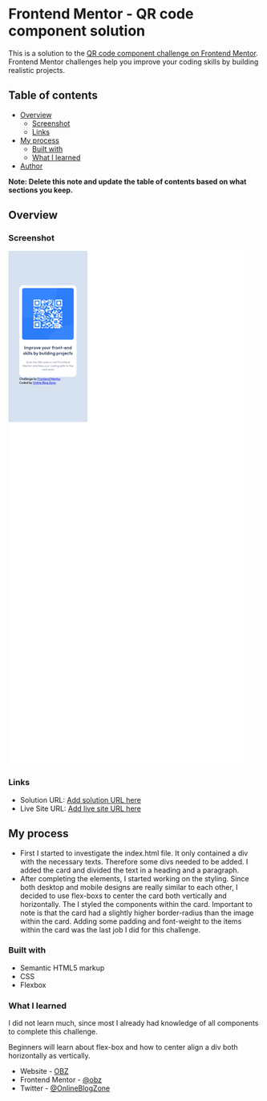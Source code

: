 # Frontend Mentor - QR code component solution

This is a solution to the [QR code component challenge on Frontend Mentor](https://www.frontendmentor.io/challenges/qr-code-component-iux_sIO_H). Frontend Mentor challenges help you improve your coding skills by building realistic projects. 

## Table of contents

- [Overview](#overview)
  - [Screenshot](#screenshot)
  - [Links](#links)
- [My process](#my-process)
  - [Built with](#built-with)
  - [What I learned](#what-i-learned)
- [Author](#author)

**Note: Delete this note and update the table of contents based on what sections you keep.**

## Overview

### Screenshot

![](./screenshot.png)

### Links

- Solution URL: [Add solution URL here](https://your-solution-url.com)
- Live Site URL: [Add live site URL here](https://your-live-site-url.com)

## My process
- First I started to investigate the index.html file. It only contained a div with the necessary texts. Therefore some divs needed to be added. I added the card and divided the text in a heading and a paragraph.
- After completing the elements, I started working on the styling. Since both desktop and mobile designs are really similar to each other, I decided to use flex-boxs to center the card both vertically and horizontally. The I styled the components within the card. Important to note is that the card had a slightly higher border-radius than the image within the card. Adding some padding and font-weight to the items within the card was the last job I did for this challenge.

### Built with

- Semantic HTML5 markup
- CSS
- Flexbox

### What I learned

I did not learn much, since most I already had knowledge of all components to complete this challenge.

Beginners will learn about flex-box and how to center align a div both horizontally as vertically.

- Website - [OBZ](https://onlineblogzone.com)
- Frontend Mentor - [@obz](https://www.frontendmentor.io/profile/OBZ)
- Twitter - [@OnlineBlogZone](https://twitter.com/OnlineBlogZone)
